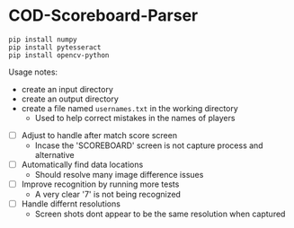 # COD-Scoreboard-Parser

```
pip install numpy
pip install pytesseract
pip install opencv-python
```



Usage notes:
- create an input directory
- create an output directory
- create a file named ```usernames.txt``` in the working directory
  - Used to help correct mistakes in the names of players




- [ ] Adjust to handle after match score screen
  - Incase the 'SCOREBOARD' screen is not capture process and alternative
- [ ] Automatically find data locations
  - Should resolve many image difference issues
- [ ] Improve recognition by running more tests
  - A very clear '7' is not being recognized
- [ ] Handle differnt resolutions
  - Screen shots dont appear to be the same resolution when captured
